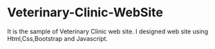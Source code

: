 # Veterinary-Clinic-WebSite
It is the sample of Veterinary Clinic web site. I designed web site using Html,Css,Bootstrap and Javascript.
